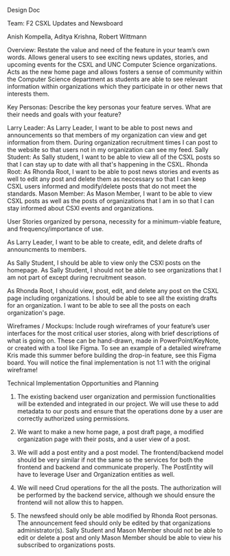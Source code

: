 Design Doc

Team: F2
CSXL Updates and Newsboard

Anish Kompella, Aditya Krishna, Robert Wittmann


Overview: Restate the value and need of the feature in your team’s own words.
Allows general users to see exciting news updates, stories, and upcoming events for the CSXL and UNC Computer Science organizations. Acts as the new home page and allows fosters a sense of community within the Computer Science department as students are able to see relevant information within organizations which they participate in or other news that interests them. 

Key Personas: Describe the key personas your feature serves. What are their needs and goals with your feature?

Larry Leader: As Larry Leader, I want to be able to post news and announcements so that members of my organization can view and get information from them. During organization recruitment times I can post to the website so that users not in my organization can see my feed.
Sally Student: As Sally student, I want to be able to view all of the CSXL posts so that I can stay up to date with all that's happening in the CSXL.
Rhonda Root: As Rhonda Root, I want to be able to post news stories and events as well to edit any post and delete them as neccessary so that I can keep CSXL users informed and modify/delete posts that do not meet the standards.
Mason Member: As Mason Member, I want to be able to view CSXL posts as well as the posts of organizations that I am in so that I can stay informed about CSXl events and organizations.


User Stories organized by persona, necessity for a minimum-viable feature, and frequency/importance of use.

As Larry Leader, I want to be able to create, edit, and delete drafts of announcments to members. 

As Sally Student, I should be able to view only the CSXl posts on the homepage.
As Sally Student, I should not be able to see organizations that I am not part of except during recruitment season. 

As Rhonda Root, I should view, post, edit, and delete any post on the CSXL page including organizations. I should be able to see all the existing drafts for an organization. I want to be able to see all the posts on each organization's page.



Wireframes / Mockups: Include rough wireframes of your feature’s user interfaces for the most critical user stories, along with brief descriptions of what is going on. These can be hand-drawn, made in PowerPoint/KeyNote, or created with a tool like Figma. To see an example of a detailed wireframe Kris made this summer before building the drop-in feature, see this Figma board. You will notice the final implementation is not 1:1 with the original wireframe!

Technical Implementation Opportunities and Planning


1. The existing backend user organization and permission functionalities will be extended and integrated in our project. We will use these to add metadata to our posts and ensure that the operations done by a user are correctly authorized using permissions.

2. We want to make a new home page, a post draft page, a modified organization page with their posts, and a user view of a post.

3. We will add a post entity and a post model. The frontend/backend model should be very similar if not the same so the services for both the frontend and backend and communicate properly. The PostEntity will have to leverage User and Organization entities as well.

4. We will need Crud operations for the all the posts. The authorization will be performed by the backend service, although we should ensure the frontend will not allow this to happen.

5. The newsfeed should only be able modified by Rhonda Root personas. The announcement feed should only be edited by that organizations administrator(s). Sally Student and Mason Member should not be able to edit or delete a post and only Mason Member should be able to view his subscribed to organizations posts.





